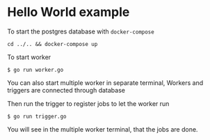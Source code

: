 # Hello World example

To start the postgres database with `docker-compose`

```
cd ../.. && docker-compose up
```

To start worker

```
$ go run worker.go
```

You can also start multiple worker in separate terminal,
Workers and triggers are connected through database

Then run the trigger to register jobs to let the worker run

```
$ go run trigger.go
```

You will see in the multiple worker terminal, that the jobs are done.

